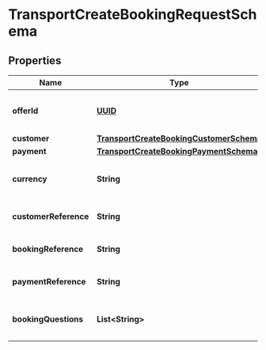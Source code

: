 # TransportCreateBookingRequestSchema

## Properties
Name | Type | Description | Notes
------------ | ------------- | ------------- | -------------
**offerId** | [**UUID**](UUID.md) | Unique identifier for the offer. |  [optional]
**customer** | [**TransportCreateBookingCustomerSchema**](TransportCreateBookingCustomerSchema.md) |  |  [optional]
**payment** | [**TransportCreateBookingPaymentSchema**](TransportCreateBookingPaymentSchema.md) |  |  [optional]
**currency** | **String** | Currency used for the booking. |  [optional]
**customerReference** | **String** | Customer reference identifier. |  [optional]
**bookingReference** | **String** | Booking reference identifier. |  [optional]
**paymentReference** | **String** | Payment transaction reference. |  [optional]
**bookingQuestions** | **List&lt;String&gt;** | Questions related to booking the transport. |  [optional]
